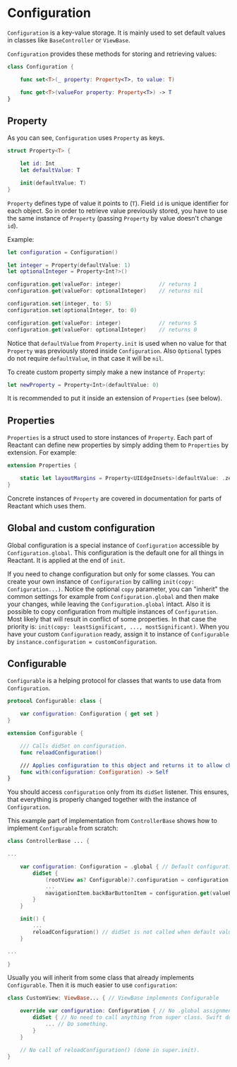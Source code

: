 # Configuration

`Configuration` is a key-value storage. It is mainly used to set default values in classes like `BaseController` or `ViewBase`.

`Configuration` provides these methods for storing and retrieving values:

```swift
class Configuration {

    func set<T>(_ property: Property<T>, to value: T)

    func get<T>(valueFor property: Property<T>) -> T
}
```

## Property

As you can see, `Configuration` uses `Property` as keys.

```swift
struct Property<T> {

    let id: Int
    let defaultValue: T

    init(defaultValue: T)
}
```

`Property` defines type of value it points to (`T`). Field `id` is unique identifier for each object. So in order to retrieve value previously stored, you have to use the same instance of `Property` (passing `Property` by value doesn't change `id`).

Example:

```swift
let configuration = Configuration()

let integer = Property(defaultValue: 1)
let optionalInteger = Property<Int?>()

configuration.get(valueFor: integer) 			// returns 1
configuration.get(valueFor: optionalInteger) 	// returns nil

configuration.set(integer, to: 5)
configuration.set(optionalInteger, to: 0)

configuration.get(valueFor: integer) 			// returns 5
configuration.get(valueFor: optionalInteger) 	// returns 0
```

Notice that `defaultValue` from `Property.init` is used when no value for that `Property` was previously stored inside `Configuration`. Also `Optional` types do not require `defaultValue`, in that case it will be `nil`.

To create custom property simply make a new instance of `Property`:

```swift
let newProperty = Property<Int>(defaultValue: 0)
```

It is recommended to put it inside an extension of `Properties` (see below).

## Properties

`Properties` is a struct used to store instances of `Property`. Each part of Reactant can define new properties by simply adding them to `Properties` by extension. For example:

```swift
extension Properties {

	static let layoutMargins = Property<UIEdgeInsets>(defaultValue: .zero)
}
```

Concrete instances of `Property` are covered in documentation for parts of Reactant which uses them.

## Global and custom configuration

Global configuration is a special instance of `Configuration` accessible by `Configuration.global`. This configuration is the default one for all things in Reactant. It is applied at the end of `init`.

If you need to change configuration but only for some classes. You can create your own instance of `Configuration` by calling `init(copy: Configuration...)`. Notice the optional `copy` parameter, you can "inherit" the common settings for example from `Configuration.global` and then make your changes, while leaving the `Configuration.global` intact. Also it is possible to copy configuration from multiple instances of `Configuration`. Most likely that will result in conflict of some properties. In that case the priority is: `init(copy: leastSignificant, ..., mostSignificant)`. When you have your custom `Configuration` ready, assign it to instance of `Configurable` by `instance.configuration = customConfiguration`.

## Configurable

`Configurable` is a helping protocol for classes that wants to use data from `Configuration`.

```swift
protocol Configurable: class {

    var configuration: Configuration { get set }
}

extension Configurable {

    /// Calls didSet on configuration.
    func reloadConfiguration()

    /// Applies configuration to this object and returns it to allow chaining.
    func with(configuration: Configuration) -> Self
}
```

You should access `configuration` only from its `didSet` listener. This ensures, that everything is properly changed together with the instance of `Configuration`.

This example part of implementation from `ControllerBase` shows how to implement `Configurable` from scratch:

```swift
class ControllerBase ... {

...

	var configuration: Configuration = .global { // Default configuration is .global.
	    didSet {
	        (rootView as? Configurable)?.configuration = configuration // New instance of configuration is propagated through the dependency tree.
	        ...
	        navigationItem.backBarButtonItem = configuration.get(valueFor: Properties.defaultBackButton) // Accessing values.
	    }
	}

	init() {
		...
		reloadConfiguration() // didSet is not called when default value is assigned. This must be called after the class is initialized.
	}

...

}
```

Usually you will inherit from some class that already implements `Configurable`. Then it is much easier to use `configuration`:

```swift
class CustomView: ViewBase... { // ViewBase implements Configurable

	override var configuration: Configuration { // No .global assignment (already in super class).
		didSet { // No need to call anything from super class. Swift does that automatically.
		    ... // Do something.
		}
	}

	// No call of reloadConfiguration() (done in super.init).
}
```
